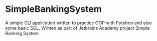 # SimpleBankingSystem
A simple CLI application written to practice OOP with Pytyhon and also some basic SQL. Written as part of Jetbrains Academy project Simple Banking System

